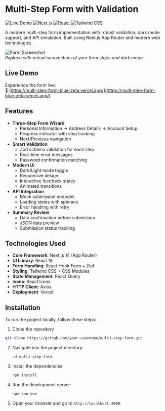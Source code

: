 # Multi-Step Form with Validation

[![Live Demo](https://img.shields.io/badge/Live_Demo-View_Project-green?style=for-the-badge&logo=vercel)](https://multi-step-form-blue-zeta.vercel.app/)
[![Next.js](https://img.shields.io/badge/Next.js-14.1.0-black?logo=next.js)](https://nextjs.org/)
[![React](https://img.shields.io/badge/React-18.2.0-blue?logo=react)](https://react.dev/)
[![Tailwind CSS](https://img.shields.io/badge/Tailwind_CSS-3.4.0-blueviolet?logo=tailwind-css)](https://tailwindcss.com/)

A modern multi-step form implementation with robust validation, dark mode support, and API simulation. Built using Next.js App Router and modern web technologies.

![Form Screenshot](https://via.placeholder.com/800x400.png?text=Form+Screenshot+Here)  
_Replace with actual screenshots of your form steps and dark mode_

## Live Demo

Experience the form live:  
🔗 [https://multi-step-form-blue-zeta.vercel.app/](https://multi-step-form-blue-zeta.vercel.app/)

## Features

- **Three-Step Form Wizard**
  - Personal Information → Address Details → Account Setup
  - Progress indicator with step tracking
  - Next/Previous navigation
- **Smart Validation**
  - Zod schema validation for each step
  - Real-time error messages
  - Password confirmation matching
- **Modern UI**
  - Dark/Light mode toggle
  - Responsive design
  - Interactive feedback states
  - Animated transitions
- **API Integration**
  - Mock submission endpoint
  - Loading states with spinners
  - Error handling with retry
- **Summary Review**
  - Data confirmation before submission
  - JSON data preview
  - Submission status tracking

## Technologies Used

- **Core Framework**: Next.js 14 (App Router)
- **UI Library**: React 18
- **Form Handling**: React Hook Form + Zod
- **Styling**: Tailwind CSS + CSS Modules
- **State Management**: React Query
- **Icons**: React Icons
- **HTTP Client**: Axios
- **Deployment**: Vercel

## Installation

To run the project locally, follow these steps:

1. Clone the repository

```bash
git clone https://github.com/your-username/multi-step-form.git
```

2. Navigate into the project directory:
   ```bash
   cd multi-step-form
   ```
3. Install the dependencies:
   ```bash
   npm install
   ```
4. Run the development server:

   ```bash
   npm run dev

   ```

5. Open your browser and go to `http://localhost:3000`.
